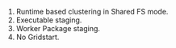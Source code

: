 1. Runtime based clustering in Shared FS mode.
2. Executable staging.
3. Worker Package staging.
4. No Gridstart.
